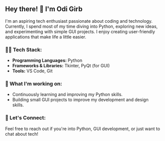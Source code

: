 ## Hey there! 👋 I'm Odi Girb

I'm an aspiring tech enthusiast passionate about coding and technology. Currently, I spend most of my time diving into Python, exploring new ideas, and experimenting with simple GUI projects. I enjoy creating user-friendly applications that make life a little easier. 

### 🧑‍💻 Tech Stack:
- **Programming Languages:** Python
- **Frameworks & Libraries:** Tkinter, PyQt (for GUI)
- **Tools:** VS Code, Git

### 🌱 What I'm working on:
- Continuously learning and improving my Python skills.
- Building small GUI projects to improve my development and design skills.

### 💬 Let's Connect:
Feel free to reach out if you're into Python, GUI development, or just want to chat about tech!

